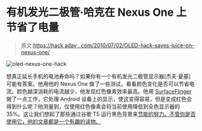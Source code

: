 # 有机发光二极管·哈克在 Nexus One 上节省了电量

> 原文:[https://hack aday . com/2010/07/02/OLED-hack-saves-juice-on-nexus-one/](https://hackaday.com/2010/07/02/oled-hack-saves-juice-on-nexus-one/)

![](../Images/dbbbf060ec05dd551db9889f1664085b.png "oled-nexus-one-hack")

想真正延长手机的电池寿命吗？如果你有一个有机发光二极管显示器[杰夫·夏基]可能有答案。他用他的 Nexus One 做了一些测试，看看颜色变化是否可以节省电流。颜色越深消耗的电流越少，他发现红色像素效率最高。他用 [SurfaceFlinger](http://source.android.com/porting/display_drivers.html) 做了一点工作，它处理 Android 设备上的显示，使这变得容易，但是变成红色会得到什么呢？他测量到，仅使用红色像素会将当前使用降低到全色显示器的 35%。这让我们想起了那些通过谷歌 T5 运行黑色背景来[节能的努力。不管你是否使用它，他的文章都是一个有趣的读物。](http://ecoiron.blogspot.com/2007/01/black-google-would-save-3000-megawatts.html)